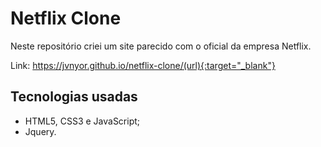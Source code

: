 # Netflix Clone

Neste repositório criei um site parecido com o oficial da empresa Netflix.

Link: https://jvnyor.github.io/netflix-clone/(url){:target="_blank"}

## Tecnologias usadas
- HTML5, CSS3 e JavaScript;
- Jquery.
